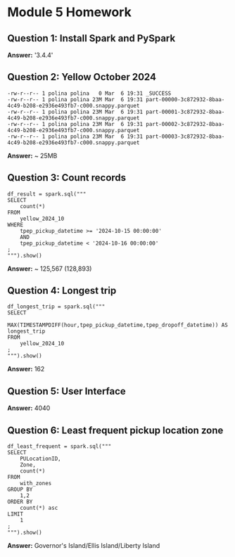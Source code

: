 # Module 5 Homework

## Question 1: Install Spark and PySpark

**Answer:** '3.4.4'

## Question 2: Yellow October 2024

```
-rw-r--r-- 1 polina polina   0 Mar  6 19:31 _SUCCESS
-rw-r--r-- 1 polina polina 23M Mar  6 19:31 part-00000-3c872932-8baa-4c49-b208-e2936e493fb7-c000.snappy.parquet
-rw-r--r-- 1 polina polina 23M Mar  6 19:31 part-00001-3c872932-8baa-4c49-b208-e2936e493fb7-c000.snappy.parquet
-rw-r--r-- 1 polina polina 23M Mar  6 19:31 part-00002-3c872932-8baa-4c49-b208-e2936e493fb7-c000.snappy.parquet
-rw-r--r-- 1 polina polina 23M Mar  6 19:31 part-00003-3c872932-8baa-4c49-b208-e2936e493fb7-c000.snappy.parquet
```

**Answer:** ~ 25MB

## Question 3: Count records

```
df_result = spark.sql("""
SELECT 
    count(*)
FROM 
    yellow_2024_10
WHERE
    tpep_pickup_datetime >= '2024-10-15 00:00:00'
    AND
    tpep_pickup_datetime < '2024-10-16 00:00:00'
;
""").show()
```

**Answer:** ~ 125,567 (128,893)

## Question 4: Longest trip

```
df_longest_trip = spark.sql("""
SELECT 
    MAX(TIMESTAMPDIFF(hour,tpep_pickup_datetime,tpep_dropoff_datetime)) AS longest_trip
FROM 
    yellow_2024_10
;
""").show()
```

**Answer:** 162

## Question 5: User Interface

**Answer:** 4040

## Question 6: Least frequent pickup location zone

```
df_least_frequent = spark.sql("""
SELECT 
    PULocationID,
    Zone,
    count(*)
FROM 
    with_zones
GROUP BY
    1,2
ORDER BY
    count(*) asc
LIMIT
    1
;
""").show()
```

**Answer:** Governor's Island/Ellis Island/Liberty Island